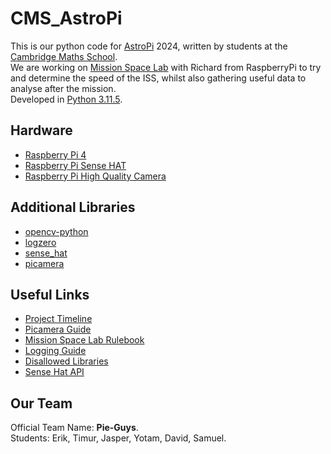 # CMS_AstroPi
This is our python code for [AstroPi](https://astro-pi.org/) 2024, written by students at the [Cambridge Maths School](https://cms.tela.org.uk/).  
We are working on [Mission Space Lab](https://astro-pi.org/mission-space-lab) with Richard from RaspberryPi to try and determine the speed of the ISS, whilst also gathering useful data to analyse after the mission.  
Developed in [Python 3.11.5](https://www.python.org/).

## Hardware
 - [Raspberry Pi 4](https://www.raspberrypi.com/products/raspberry-pi-4-model-b/)
 - [Raspberry Pi Sense HAT](https://www.raspberrypi.com/products/sense-hat/)
 - [Raspberry Pi High Quality Camera](https://www.raspberrypi.com/products/raspberry-pi-high-quality-camera/)

## Additional Libraries
 - [opencv-python](https://pypi.org/project/opencv-python/)
 - [logzero](https://pypi.org/project/logzero/)
 - [sense_hat](https://pypi.org/project/sense-hat/)
 - [picamera](https://pypi.org/project/picamera/)

## Useful Links
 - [Project Timeline](https://drive.google.com/file/d/13shLaPVPRtqW_dJVC9sglgpTVlJxrLiL/view)
 - [Picamera Guide](https://projects.raspberrypi.org/en/projects/getting-started-with-picamera/1)
 - [Mission Space Lab Rulebook](https://astro-pi.org/mission-space-lab/rulebook)
 - [Logging Guide](https://projects.raspberrypi.org/en/projects/mission-space-lab-creator-guide/3)
 - [Disallowed Libraries](https://docs.google.com/spreadsheets/d/1EoVzgA8gOiDXsJ1k9dQBdPyFC8U3bXFca2dRmdKNbcI/edit#gid=0)
 - [Sense Hat API](https://pythonhosted.org/sense-hat/api/)

## Our Team
Official Team Name: **Pie-Guys**.  
Students: Erik, Timur, Jasper, Yotam, David, Samuel.